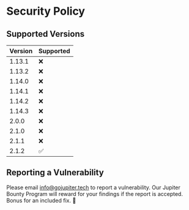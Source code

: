 # Security Policy

## Supported Versions

| Version | Supported          |
| ------- | ------------------ |
| 1.13.1   | :x: |
| 1.13.2   | :x: |
| 1.14.0   | :x: |
| 1.14.1   | :x: |
| 1.14.2   | :x: |
| 1.14.3   | :x: |
| 2.0.0   | :x: |
| 2.1.0   | :x: |
| 2.1.1   | :x: |
| 2.1.2   | :white_check_mark: |

## Reporting a Vulnerability


Please email info@gojupiter.tech to report a vulnerability. Our 
Jupiter Bounty Program will reward for your findings if the report
is accepted. Bonus for an included fix. :tada:
